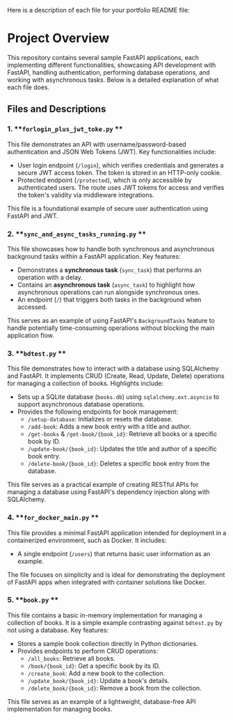 Here is a description of each file for your portfolio README file:
# Project Overview
This repository contains several sample FastAPI applications, each implementing different functionalities, showcasing API development with FastAPI, handling authentication, performing database operations, and working with asynchronous tasks. Below is a detailed explanation of what each file does.
## Files and Descriptions
### 1. **`forlogin_plus_jwt_toke.py` **
This file demonstrates an API with username/password-based authentication and JSON Web Tokens (JWT). Key functionalities include:
- User login endpoint (`/login`), which verifies credentials and generates a secure JWT access token. The token is stored in an HTTP-only cookie.
- Protected endpoint (`/protected`), which is only accessible by authenticated users. The route uses JWT tokens for access and verifies the token's validity via middleware integrations.

This file is a foundational example of secure user authentication using FastAPI and JWT.
### 2. **`sync_and_async_tasks_running.py` **
This file showcases how to handle both synchronous and asynchronous background tasks within a FastAPI application. Key features:
- Demonstrates a **synchronous task** (`sync_task`) that performs an operation with a delay.
- Contains an **asynchronous task** (`async_task`) to highlight how asynchronous operations can run alongside synchronous ones.
- An endpoint (`/`) that triggers both tasks in the background when accessed.

This serves as an example of using FastAPI's `BackgroundTasks` feature to handle potentially time-consuming operations without blocking the main application flow.
### 3. **`bdtest.py` **
This file demonstrates how to interact with a database using SQLAlchemy and FastAPI. It implements CRUD (Create, Read, Update, Delete) operations for managing a collection of books. Highlights include:
- Sets up a SQLite database (`books.db`) using `sqlalchemy.ext.asyncio` to support asynchronous database operations.
- Provides the following endpoints for book management:
    - `/setup-database`: Initializes or resets the database.
    - `/add-book`: Adds a new book entry with a title and author.
    - `/get-books` & `/get-book/{book_id}`: Retrieve all books or a specific book by ID.
    - `/update-book/{book_id}`: Updates the title and author of a specific book entry.
    - `/delete-book/{book_id}`: Deletes a specific book entry from the database.

This file serves as a practical example of creating RESTful APIs for managing a database using FastAPI's dependency injection along with SQLAlchemy.
### 4. **`for_docker_main.py` **
This file provides a minimal FastAPI application intended for deployment in a containerized environment, such as Docker. It includes:
- A single endpoint (`/users`) that returns basic user information as an example.

The file focuses on simplicity and is ideal for demonstrating the deployment of FastAPI apps when integrated with container solutions like Docker.
### 5. **`book.py` **
This file contains a basic in-memory implementation for managing a collection of books. It is a simple example contrasting against `bdtest.py` by not using a database. Key features:
- Stores a sample book collection directly in Python dictionaries.
- Provides endpoints to perform CRUD operations:
    - `/all_books`: Retrieve all books.
    - `/book/{book_id}`: Get a specific book by its ID.
    - `/create_book`: Add a new book to the collection.
    - `/update_book/{book_id}`: Update a book's details.
    - `/delete_book/{book_id}`: Remove a book from the collection.

This file serves as an example of a lightweight, database-free API implementation for managing books.

